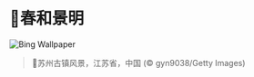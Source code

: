 # 🔖春和景明

![Bing Wallpaper](https://www.bing.com/th?id=OHR.QingMingY25_ZH-CN9818431198_1920x1080.jpg&rf=LaDigue_1920x1080.jpg&pid=hp)

> 📝苏州古镇风景，江苏省，中国 (© gyn9038/Getty Images)
